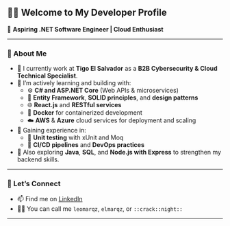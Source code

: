 ## 👨‍💻 Welcome to My Developer Profile

🚀 **Aspiring .NET Software Engineer | Cloud Enthusiast**

---

### 🧠 About Me

- 💼 I currently work at **Tigo El Salvador** as a **B2B Cybersecurity & Cloud Technical Specialist**.
- 🌱 I’m actively learning and building with:
  - ⚙️ **C# and ASP.NET Core** (Web APIs & microservices)
  - 🧱 **Entity Framework**, **SOLID principles**, and **design patterns**
  - 🌐 **React.js** and **RESTful services**
  - 🐳 **Docker** for containerized development
  - ☁️ **AWS** & **Azure** cloud services for deployment and scaling
- 🧪 Gaining experience in:
  - 🧰 **Unit testing** with xUnit and Moq
  - 🔄 **CI/CD pipelines** and **DevOps practices**
- 📘 Also exploring **Java**, **SQL**, and **Node.js with Express** to strengthen my backend skills.

---

### 💬 Let’s Connect

- 📫 Find me on [LinkedIn](https://www.linkedin.com/in/leomarqz)
- 👨‍💻 You can call me `leomarqz`, `elmarqz`, or `::crack::night::`

---

